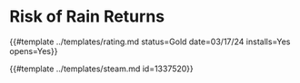 # Risk of Rain Returns

{{#template ../templates/rating.md status=Gold date=03/17/24 installs=Yes opens=Yes}}

{{#template ../templates/steam.md id=1337520}}